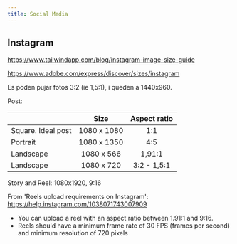 ```yaml
---
title: Social Media
---
```


## Instagram

https://www.tailwindapp.com/blog/instagram-image-size-guide

https://www.adobe.com/express/discover/sizes/instagram

Es poden pujar fotos 3:2 (ie 1,5:1), i queden a 1440x960.

Post:

|                    |    Size     | Aspect ratio |
| ------------------ | :---------: | :----------: |
| Square. Ideal post | 1080 x 1080 |     1:1      |
| Portrait           | 1080 x 1350 |     4:5      |
| Landscape          | 1080 x 566  |    1,91:1    |
| Landscape          | 1080 x 720  | 3:2 - 1,5:1  |

Story and Reel: 1080x1920, 9:16

From 'Reels upload requirements on Instagram': https://help.instagram.com/1038071743007909

- You can upload a reel with an aspect ratio between 1.91:1 and 9:16.
- Reels should have a minimum frame rate of 30 FPS (frames per second) and minimum resolution of 720 pixels
